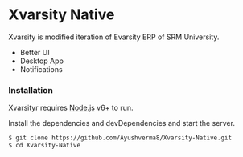 # Xvarsity Native


Xvarsity is modified iteration of Evarsity ERP of SRM University.

  - Better UI
  - Desktop App
  - Notifications


### Installation

Xvarsityr requires [Node.js](https://nodejs.org/) v6+ to run.

Install the dependencies and devDependencies and start the server.

```sh
$ git clone https://github.com/Ayushverma8/Xvarsity-Native.git
$ cd Xvarsity-Native
```

